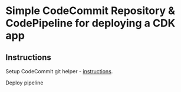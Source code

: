 # Simple CodeCommit Repository & CodePipeline for deploying a CDK app

## Instructions

Setup CodeCommit git helper - [instructions](https://docs.aws.amazon.com/codecommit/latest/userguide/setting-up-git-remote-codecommit.html).

Deploy pipeline